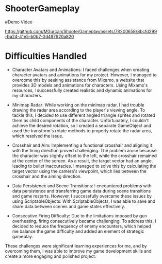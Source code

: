 # ShooterGameplay

#Demo Video

https://github.com/MGurcan/ShooterGameplay/assets/78200658/8bcfd299-ba24-41e5-b0b7-3d487920a820


# Difficulties Handled
* Character Avatars and Animations: I faced challenges when creating character avatars and animations for my project. However, I managed to overcome this by seeking assistance from Mixamo, a website that provides 3D models and animations for characters. Using Mixamo's resources, I successfully created realistic and dynamic animations for my characters.

* Minimap Radar: While working on the minimap radar, I had trouble drawing the radar area according to the player's viewing angle. To tackle this, I decided to use different angled triangle sprites and rotated them as child components of the character. Unfortunately, I couldn't achieve the desired rotation, so I created a separate GameObject and used the transform's rotate methods to properly rotate the radar area, which resolved the issue.

* Crosshair and Aim: Implementing a functional crosshair and aligning it with the firing direction proved challenging. The problem arose because the character was slightly offset to the left, while the crosshair remained at the center of the screen. As a result, the target vector had an angle, leading to bullet inaccuracies. I managed to solve this by calculating the target vector using the camera's viewpoint, which lies between the crosshair and the aiming direction.

* Data Persistence and Scene Transitions: I encountered problems with data persistence and transferring game data during scene transitions and game restarts. However, I successfully overcame these issues by using ScriptableObjects. With ScriptableObjects, I was able to save and share data between scenes and game states effectively.

* Consecutive Firing Difficulty: Due to the limitations imposed by gun overheating, firing consecutively became challenging. To address this, I decided to reduce the frequency of enemy encounters, which helped me balance the game difficulty and added an element of strategic gameplay.

These challenges were significant learning experiences for me, and by overcoming them, I was able to improve my game development skills and create a more engaging and polished project.
